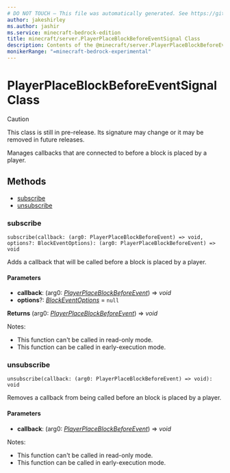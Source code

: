 ```yaml
---
# DO NOT TOUCH — This file was automatically generated. See https://github.com/mojang/minecraftapidocsgenerator to modify descriptions, examples, etc.
author: jakeshirley
ms.author: jashir
ms.service: minecraft-bedrock-edition
title: minecraft/server.PlayerPlaceBlockBeforeEventSignal Class
description: Contents of the @minecraft/server.PlayerPlaceBlockBeforeEventSignal class.
monikerRange: "=minecraft-bedrock-experimental"
---
```

# PlayerPlaceBlockBeforeEventSignal Class

> [!CAUTION]
> This class is still in pre-release.  Its signature may change or it may be removed in future releases.

Manages callbacks that are connected to before a block is placed by a player.

## Methods
- [subscribe](#subscribe)
- [unsubscribe](#unsubscribe)

### **subscribe**
`
subscribe(callback: (arg0: PlayerPlaceBlockBeforeEvent) => void, options?: BlockEventOptions): (arg0: PlayerPlaceBlockBeforeEvent) => void
`

Adds a callback that will be called before a block is placed by a player.

#### **Parameters**
- **callback**: (arg0: [*PlayerPlaceBlockBeforeEvent*](PlayerPlaceBlockBeforeEvent.md)) => *void*
- **options**?: [*BlockEventOptions*](BlockEventOptions.md) = `null`

**Returns** (arg0: [*PlayerPlaceBlockBeforeEvent*](PlayerPlaceBlockBeforeEvent.md)) => *void*
  
Notes:
- This function can't be called in read-only mode.
- This function can be called in early-execution mode.

### **unsubscribe**
`
unsubscribe(callback: (arg0: PlayerPlaceBlockBeforeEvent) => void): void
`

Removes a callback from being called before an block is placed by a player.

#### **Parameters**
- **callback**: (arg0: [*PlayerPlaceBlockBeforeEvent*](PlayerPlaceBlockBeforeEvent.md)) => *void*
  
Notes:
- This function can't be called in read-only mode.
- This function can be called in early-execution mode.
